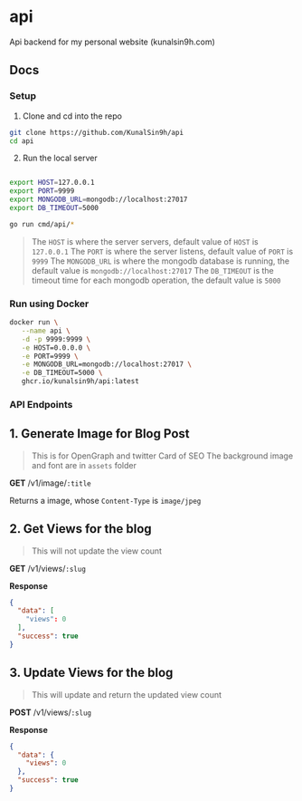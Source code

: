 # api

Api backend for my personal website (kunalsin9h.com)

## Docs

### Setup

1. Clone and cd into the repo

```bash
git clone https://github.com/KunalSin9h/api
cd api
```

2. Run the local server

```bash

export HOST=127.0.0.1
export PORT=9999
export MONGODB_URL=mongodb://localhost:27017
export DB_TIMEOUT=5000

go run cmd/api/*
```

> The `HOST` is where the server servers, default value of `HOST` is `127.0.0.1`
> The `PORT` is where the server listens, default value of `PORT` is `9999`
> The `MONGODB_URL` is where the mongodb database is running, the default value is `mongodb://localhost:27017`
> The `DB_TIMEOUT` is the timeout time for each mongodb operation, the default value is `5000`

### Run using Docker

```bash
docker run \
   --name api \
   -d -p 9999:9999 \
   -e HOST=0.0.0.0 \
   -e PORT=9999 \
   -e MONGODB_URL=mongodb://localhost:27017 \
   -e DB_TIMEOUT=5000 \
   ghcr.io/kunalsin9h/api:latest
```

### API Endpoints

## 1. Generate Image for **Blog Post**

> This is for OpenGraph and twitter Card of SEO
> The background image and font are in `assets` folder

**GET** /v1/image/`:title`

Returns a image, whose `Content-Type` is `image/jpeg`

## 2. Get **Views** for the blog

> This will not update the view count

**GET** /v1/views/`:slug`

**Response**

```json
{
  "data": [
    "views": 0
  ],
  "success": true
}
```

## 3. Update **Views** for the blog

> This will update and return the updated view count

**POST** /v1/views/`:slug`

**Response**

```json
{
  "data": {
    "views": 0
  },
  "success": true
}
```
